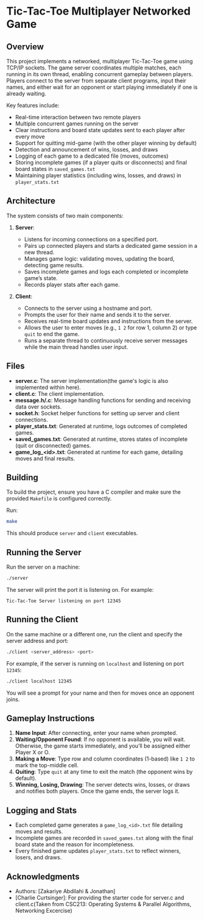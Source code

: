 # Tic-Tac-Toe Multiplayer Networked Game

## Overview
This project implements a networked, multiplayer Tic-Tac-Toe game using TCP/IP sockets. The game server coordinates multiple matches, each running in its own thread, enabling concurrent gameplay between players. Players connect to the server from separate client programs, input their names, and either wait for an opponent or start playing immediately if one is already waiting.

Key features include:  
- Real-time interaction between two remote players  
- Multiple concurrent games running on the server  
- Clear instructions and board state updates sent to each player after every move  
- Support for quitting mid-game (with the other player winning by default)  
- Detection and announcement of wins, losses, and draws  
- Logging of each game to a dedicated file (moves, outcomes)  
- Storing incomplete games (if a player quits or disconnects) and final board states in `saved_games.txt`  
- Maintaining player statistics (including wins, losses, and draws) in `player_stats.txt`

## Architecture
The system consists of two main components:

1. **Server**:
   - Listens for incoming connections on a specified port.
   - Pairs up connected players and starts a dedicated game session in a new thread.
   - Manages game logic: validating moves, updating the board, detecting game results.
   - Saves incomplete games and logs each completed or incomplete game’s state.
   - Records player stats after each game.

2. **Client**:
   - Connects to the server using a hostname and port.
   - Prompts the user for their name and sends it to the server.
   - Receives real-time board updates and instructions from the server.
   - Allows the user to enter moves (e.g., `1 2` for row 1, column 2) or type `quit` to end the game.
   - Runs a separate thread to continuously receive server messages while the main thread handles user input.

## Files
- **server.c**: The server implementation(the game's logic is also implemented within here).
- **client.c**: The client implementation.
- **message.h/.c**: Message handling functions for sending and receiving data over sockets.
- **socket.h**: Socket helper functions for setting up server and client connections.
- **player_stats.txt**: Generated at runtime, logs outcomes of completed games.
- **saved_games.txt**: Generated at runtime, stores states of incomplete (quit or disconnected) games.
- **game_log_\<id\>.txt**: Generated at runtime for each game, detailing moves and final results.

## Building
To build the project, ensure you have a C compiler and make sure the provided `Makefile` is configured correctly.

Run:
```bash
make
```

This should produce `server` and `client` executables.

## Running the Server
Run the server on a machine:
```bash
./server
```
The server will print the port it is listening on. For example:
```
Tic-Tac-Toe Server listening on port 12345
```

## Running the Client
On the same machine or a different one, run the client and specify the server address and port:
```bash
./client <server_address> <port>
```
For example, if the server is running on `localhost` and listening on port `12345`:
```bash
./client localhost 12345
```

You will see a prompt for your name and then for moves once an opponent joins.

## Gameplay Instructions
1. **Name Input**: After connecting, enter your name when prompted.
2. **Waiting/Opponent Found**: If no opponent is available, you will wait. Otherwise, the game starts immediately, and you’ll be assigned either Player X or O.
3. **Making a Move**: Type row and column coordinates (1-based) like `1 2` to mark the top-middle cell.  
4. **Quiting**: Type `quit` at any time to exit the match (the opponent wins by default).
5. **Winning, Losing, Drawing**: The server detects wins, losses, or draws and notifies both players. Once the game ends, the server logs it.

## Logging and Stats
- Each completed game generates a `game_log_<id>.txt` file detailing moves and results.
- Incomplete games are recorded in `saved_games.txt` along with the final board state and the reason for incompleteness.
- Every finished game updates `player_stats.txt` to reflect winners, losers, and draws.

## Acknowledgments
- Authors: [Zakariye Abdilahi & Jonathan]
- [Charlie Curtsinger]: For providing the starter code for server.c and client.c(Taken from CSC213: Operating Systems & Parallel Algorithms, Networking Excercise)
